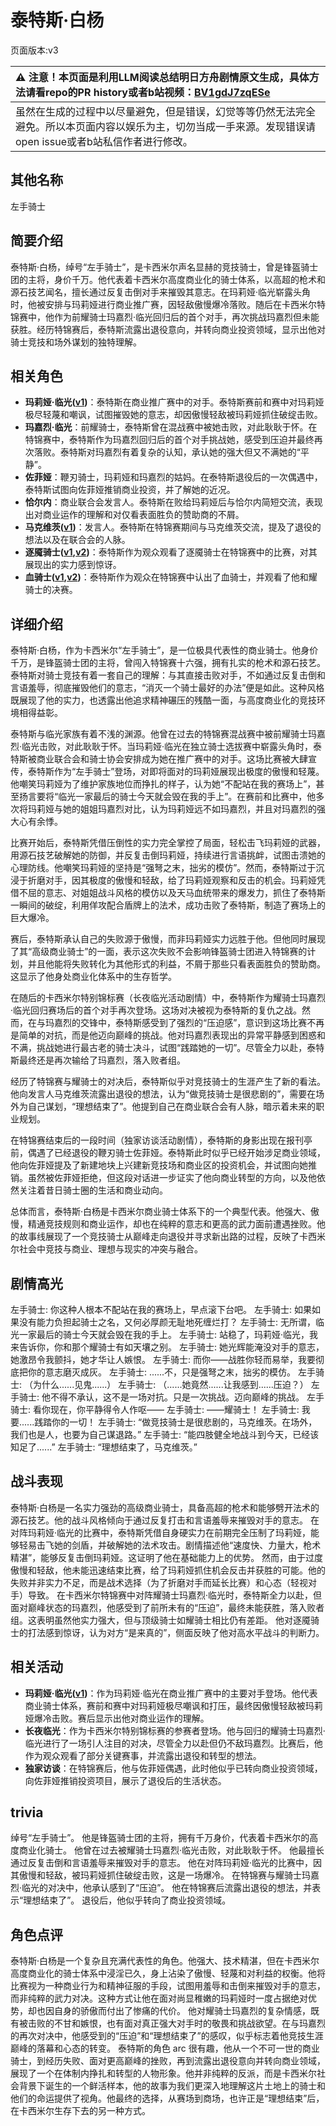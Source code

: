# 泰特斯·白杨
页面版本:v3
 

| :warning: 注意！本页面是利用LLM阅读总结明日方舟剧情原文生成，具体方法请看repo的PR history或者b站视频：[BV1gdJ7zqESe](https://www.bilibili.com/video/BV1gdJ7zqESe/)         |
|:----------------------------|
| 虽然在生成的过程中以尽量避免，但是错误，幻觉等等仍然无法完全避免。所以本页面内容以娱乐为主，切勿当成一手来源。发现错误请open issue或者b站私信作者进行修改。|



## 其他名称
左手骑士
## 简要介绍
泰特斯·白杨，绰号“左手骑士”，是卡西米尔声名显赫的竞技骑士，曾是锋盔骑士团的主将，身价千万。他代表着卡西米尔高度商业化的骑士体系，以高超的枪术和源石技艺闻名，擅长通过反复击倒对手来摧毁其意志。在玛莉娅·临光崭露头角时，他被安排与玛莉娅进行商业推广赛，因轻敌傲慢爆冷落败。随后在卡西米尔特锦赛中，他作为前耀骑士玛嘉烈·临光回归后的首个对手，再次挑战玛嘉烈但未能获胜。经历特锦赛后，泰特斯流露出退役意向，并转向商业投资领域，显示出他对骑士竞技和场外谋划的独特理解。
## 相关角色
-   **玛莉娅·临光([v1](../chars/extended_char_8b2c94.md))**：泰特斯在商业推广赛中的对手。泰特斯赛前和赛中对玛莉娅极尽轻蔑和嘲讽，试图摧毁她的意志，却因傲慢轻敌被玛莉娅抓住破绽击败。
-   **玛嘉烈·临光**：前耀骑士，泰特斯曾在混战赛中被她击败，对此耿耿于怀。在特锦赛中，泰特斯作为玛嘉烈回归后的首个对手挑战她，感受到压迫并最终再次落败。泰特斯对玛嘉烈有着复杂的认知，承认她的强大但又不满她的“平静”。
-   **佐菲娅**：鞭刃骑士，玛莉娅和玛嘉烈的姑妈。在泰特斯退役后的一次偶遇中，泰特斯试图向佐菲娅推销商业投资，并了解她的近况。
-   **恰尔内**：商业联合会发言人。泰特斯在败给玛莉娅后与恰尔内简短交流，表现出对商业运作的理解和对仅看表面胜负的赞助商的不屑。
-   **马克维茨([v1](../chars/extended_char_ma_ke_wei_ci.md))**：发言人。泰特斯在特锦赛期间与马克维茨交流，提及了退役的想法以及在联合会的人脉。
-   **逐魇骑士([v1](../chars/extended_char_zhu_yan_qi_shi.md),[v2](extended_char_zhu_yan_qi_shi.md))**：泰特斯作为观众观看了逐魇骑士在特锦赛中的比赛，对其展现出的实力感到惊讶。
-   **血骑士([v1](../chars/extended_char_xue_qi_shi.md),[v2](extended_char_xue_qi_shi.md))**：泰特斯作为观众在特锦赛中认出了血骑士，并观看了他和耀骑士的决赛。
## 详细介绍
泰特斯·白杨，作为卡西米尔“左手骑士”，是一位极具代表性的商业骑士。他身价千万，是锋盔骑士团的主将，曾闯入特锦赛十六强，拥有扎实的枪术和源石技艺。泰特斯对骑士竞技有着一套自己的理解：与其直接击败对手，不如通过反复击倒和言语羞辱，彻底摧毁他们的意志，“消灭一个骑士最好的办法”便是如此。这种风格既展现了他的实力，也透露出他追求精神碾压的残酷一面，与高度商业化的竞技环境相得益彰。

泰特斯与临光家族有着不浅的渊源。他曾在过去的特锦赛混战赛中被前耀骑士玛嘉烈·临光击败，对此耿耿于怀。当玛莉娅·临光在独立骑士选拔赛中崭露头角时，泰特斯被商业联合会和骑士协会安排成为她在推广赛中的对手。这场比赛被大肆宣传，泰特斯作为“左手骑士”登场，对即将面对的玛莉娅展现出极度的傲慢和轻蔑。他嘲笑玛莉娅为了维护家族地位而挣扎的样子，认为她“不配站在我的赛场上”，甚至扬言要将“临光一家最后的骑士今天就会毁在我的手上”。在赛前和比赛中，他多次将玛莉娅与她的姐姐玛嘉烈对比，认为玛莉娅远不如玛嘉烈，并且对玛嘉烈的强大心有余悸。

比赛开始后，泰特斯凭借压倒性的实力完全掌控了局面，轻松击飞玛莉娅的武器，用源石技艺破解她的防御，并反复击倒玛莉娅，持续进行言语挑衅，试图击溃她的心理防线。他嘲笑玛莉娅的坚持是“强弩之末，拙劣的模仿”。然而，泰特斯过于沉浸于折磨对手，因其极度的傲慢和轻敌，给了玛莉娅观察和反击的机会。玛莉娅凭借不屈的意志、对姐姐战斗风格的模仿以及天马血统带来的爆发力，抓住了泰特斯一瞬间的破绽，利用佯攻配合盾牌上的法术，成功击败了泰特斯，制造了赛场上的巨大爆冷。

赛后，泰特斯承认自己的失败源于傲慢，而非玛莉娅实力远胜于他。但他同时展现了其“高级商业骑士”的一面，表示这次失败不会影响锋盔骑士团进入特锦赛的计划，并且他能将失败转化为其他形式的利益，不屑于那些只看表面胜负的赞助商。这显示了他身处商业化体系中的生存哲学。

在随后的卡西米尔特别锦标赛（长夜临光活动剧情）中，泰特斯作为耀骑士玛嘉烈·临光回归赛场后的首个对手再次登场。这场对决被视为泰特斯的复仇之战。然而，在与玛嘉烈的交锋中，泰特斯感受到了强烈的“压迫感”，意识到这场比赛不再是简单的对抗，而是他迈向巅峰的挑战。他对玛嘉烈表现出的异常平静感到困惑和不满，挑战她进行最古老的骑士决斗，试图“践踏她的一切”。尽管全力以赴，泰特斯最终还是再次输给了玛嘉烈，落入败者组。

经历了特锦赛与耀骑士的对决后，泰特斯似乎对竞技骑士的生涯产生了新的看法。他向发言人马克维茨流露出退役的想法，认为“做竞技骑士是很悲剧的”，需要在场外为自己谋划，“理想结束了”。他提到自己在商业联合会有人脉，暗示着未来的职业规划。

在特锦赛结束后的一段时间（独家访谈活动剧情），泰特斯的身影出现在报刊亭前，偶遇了已经退役的鞭刃骑士佐菲娅。泰特斯此时似乎已经开始涉足商业领域，他向佐菲娅提及了新建地块上兴建新竞技场和商业区的投资机会，并试图向她推销。虽然被佐菲娅拒绝，但这段对话进一步证实了他向商业转型的方向，以及他依然关注着昔日骑士圈的生活和商业动向。

总体而言，泰特斯·白杨是卡西米尔商业骑士体系下的一个典型代表。他强大、傲慢，精通竞技规则和商业运作，却也在纯粹的意志和更高的武力面前遭遇挫败。他的故事线展现了一个竞技骑士从巅峰走向退役并寻求新出路的过程，反映了卡西米尔社会中竞技与商业、理想与现实的冲突与融合。
## 剧情高光
左手骑士: 你这种人根本不配站在我的赛场上，早点滚下台吧。
左手骑士: 如果如果没有能力负担起骑士之名，又何必厚颜无耻地死缠烂打？
左手骑士: 无所谓，临光一家最后的骑士今天就会毁在我的手上。
左手骑士: 站稳了，玛莉娅·临光，我来告诉你，你和那个耀骑士有如天壤之别。
左手骑士: 她光辉能淹没对手的意志，她激昂令我颤抖，她才华让人嫉恨。
左手骑士: 而你——战胜你轻而易举，我要彻底把你的意志磨灭成灰。
左手骑士: ......不，只是强弩之末，拙劣的模仿。
左手骑士: （为什么......见鬼......）
左手骑士: （......她竟然......让我感到......压迫？）
左手骑士: 他不得不承认，这不是一场对抗。只是一次挑战。迈向巅峰的挑战。
左手骑士: 看你现在，你平静得令人作呕——
左手骑士: ——耀骑士！
左手骑士: 我要......践踏你的一切！
左手骑士: “做竞技骑士是很悲剧的，马克维茨。在场外，我们也是人，也要为自己谋退路。”
左手骑士: “能四肢健全地战斗到今天，已经该知足了......”
左手骑士: “理想结束了，马克维茨。”
## 战斗表现
泰特斯·白杨是一名实力强劲的高级商业骑士，具备高超的枪术和能够劈开法术的源石技艺。他的战斗风格倾向于通过反复打击和言语羞辱来摧毁对手的意志。
在对阵玛莉娅·临光的比赛中，泰特斯凭借自身硬实力在前期完全压制了玛莉娅，能够轻易击飞她的剑盾，并破解她的法术攻击。剧情描述他“速度快、力量大，枪术精湛”，能够反复击倒玛莉娅。这证明了他在基础能力上的优势。
然而，由于过度傲慢和轻敌，他未能迅速结束比赛，给了玛莉娅抓住机会反击并获胜的可能。他的失败并非实力不足，而是战术选择（为了折磨对手而延长比赛）和心态（轻视对手）导致。
在卡西米尔特锦赛中对阵耀骑士玛嘉烈·临光时，泰特斯全力以赴，但面对巅峰状态的玛嘉烈，他感受到了前所未有的“压迫”，最终未能获胜，落入败者组。这表明虽然他实力强大，但与顶级骑士如耀骑士相比仍有差距。
他对逐魇骑士的打法感到惊讶，认为对方“是来真的”，侧面反映了他对高水平战斗的判断力。
## 相关活动
-   **玛莉娅·临光([v1](../chars/extended_char_8b2c94.md))**：作为玛莉娅·临光在商业推广赛中的主要对手登场。他代表商业骑士体系，赛前和赛中对玛莉娅极尽嘲讽和打压，最终因傲慢轻敌被玛莉娅爆冷击败。赛后显示出他对商业运作的理解。
-   **长夜临光**：作为卡西米尔特别锦标赛的参赛者登场。他与回归的耀骑士玛嘉烈·临光进行了一场引人注目的对决，尽管全力以赴但仍不敌玛嘉烈。比赛后，他作为观众观看了部分关键赛事，并流露出退役和转型的想法。
-   **独家访谈**：在特锦赛后，他与佐菲娅偶遇，此时他似乎已转向商业投资领域，向佐菲娅推销投资项目，展示了退役后的生活状态。
## trivia
绰号“左手骑士”。
他是锋盔骑士团的主将，拥有千万身价，代表着卡西米尔的高度商业化骑士。
他曾在过去被耀骑士玛嘉烈·临光击败，对此耿耿于怀。
他最擅长通过反复击倒和言语羞辱来摧毁对手的意志。
他在对阵玛莉娅·临光的比赛中，因其傲慢和轻敌，被玛莉娅抓住破绽击败，这是一场爆冷。
在特锦赛与耀骑士玛嘉烈·临光的对决中，他承认感到了“压迫”。
他在特锦赛后流露出退役的想法，并表示“理想结束了”。
退役后，他似乎转向了商业投资领域。
## 角色点评
泰特斯·白杨是一个复杂且充满代表性的角色。他强大、技术精湛，但在卡西米尔高度商业化的骑士体系中浸淫已久，身上沾染了傲慢、轻蔑和对利益的权衡。他将比赛视为一种商业行为和精神征服的手段，试图用羞辱和击倒来摧毁对手的意志，而非纯粹的武力对决。这种方式让他在面对尚显稚嫩的玛莉娅时一度占据绝对优势，却也因自身的骄傲而付出了惨痛的代价。
他对耀骑士玛嘉烈的复杂情感，既有被击败的不甘和嫉恨，也有面对真正强大对手时的敬畏和挑战欲望。在与玛嘉烈的再次对决中，他感受到的“压迫”和“理想结束了”的感叹，似乎标志着他竞技生涯巅峰的落幕和心态的转变。
泰特斯的角色 arc 很有趣，他从一个不可一世的商业骑士，到经历失败、面对更高巅峰的挫败，再到流露出退役意向并转向商业领域，展现了一个在体制内挣扎和转型的人物形象。他并非纯粹的反派，而是卡西米尔社会背景下诞生的一个鲜活样本，他的故事为我们更深入地理解这片土地上的骑士和他们的命运提供了视角。他最终的选择，从赛场到商场，也许正是“理想结束”后，在卡西米尔生存下去的另一种方式。